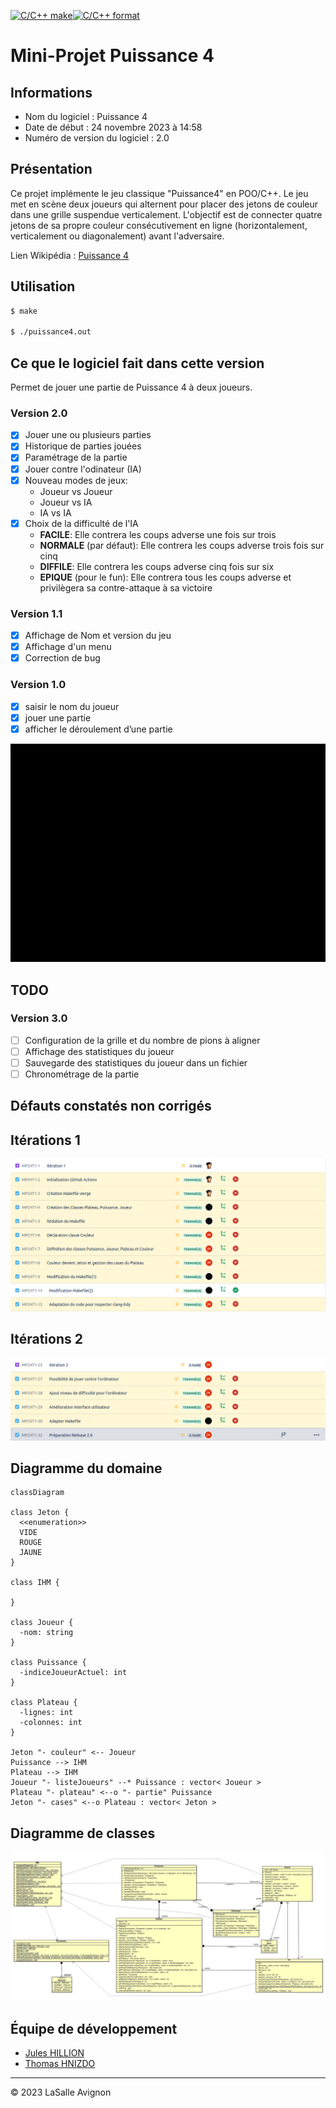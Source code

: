 [![C/C++ make](https://github.com/btssn-lasalle-84/MP24-T1-PUISSANCE4/actions/workflows/c-cpp.yml/badge.svg?branch=develop)](https://github.com/btssn-lasalle-84/MP24-T1-PUISSANCE4/actions/workflows/c-cpp.yml)[![C/C++ format](https://github.com/btssn-lasalle-84/MP24-T1-PUISSANCE4/actions/workflows/cppformat.yml/badge.svg?branch=develop)](https://github.com/btssn-lasalle-84/MP24-T1-PUISSANCE4/actions/workflows/cppformat.yml)

# Mini-Projet Puissance 4

## Informations

- Nom du logiciel : Puissance 4
- Date de début : 24 novembre 2023 à 14:58
- Numéro de version du logiciel : 2.0

## Présentation

Ce projet implémente le jeu classique "Puissance4" en POO/C++. Le jeu met en scène deux joueurs qui alternent pour placer des jetons de couleur dans une grille suspendue verticalement. L'objectif est de connecter quatre jetons de sa propre couleur consécutivement en ligne (horizontalement, verticalement ou diagonalement) avant l'adversaire.

Lien Wikipédia : [Puissance 4](https://fr.wikipedia.org/wiki/Puissance_4)

## Utilisation

```bash
$ make

$ ./puissance4.out
```

## Ce que le logiciel fait dans cette version

Permet de jouer une partie de Puissance 4 à deux joueurs.

### Version 2.0

- [x] Jouer une ou plusieurs parties
- [x] Historique de parties jouées
- [x] Paramétrage de la partie
- [x] Jouer contre l'odinateur (IA)
- [x] Nouveau modes de jeux:
  - Joueur vs Joueur
  - Joueur vs IA
  - IA vs IA
- [x] Choix de la difficulté de l'IA
  - **FACILE**: Elle contrera les coups adverse une fois sur trois
  - **NORMALE** (par défaut): Elle contrera les coups adverse trois fois sur cinq
  - **DIFFILE**: Elle contrera les coups adverse cinq fois sur six
  - **EPIQUE** (pour le fun): Elle contrera tous les coups adverse et privilègera sa contre-attaque à sa victoire

### Version 1.1

- [x] Affichage de Nom et version du jeu
- [x] Affichage d'un menu
- [x] Correction de bug

### Version 1.0

- [x] saisir le nom du joueur
- [x] jouer une partie
- [x] afficher le déroulement d’une partie

![Puissance4](images/puissance4-2.0.gif)

## TODO

### Version 3.0

- [ ] Configuration de la grille et du nombre de pions à aligner
- [ ] Affichage des statistiques du joueur
- [ ] Sauvegarde des statistiques du joueur dans un fichier
- [ ] Chronométrage de la partie

## Défauts constatés non corrigés


## Itérations 1

![Jira-iteration](images/jira-iteration1.png)

## Itérations 2

![Jira-iteration](images/jira-iteration2.png)

## Diagramme du domaine

```mermaid
classDiagram

class Jeton {
  <<enumeration>>
  VIDE
  ROUGE
  JAUNE
}

class IHM {
 
}

class Joueur {
  -nom: string
}

class Puissance {
  -indiceJoueurActuel: int
}

class Plateau {
  -lignes: int
  -colonnes: int
}

Jeton "- couleur" <-- Joueur
Puissance --> IHM
Plateau --> IHM
Joueur "- listeJoueurs" --* Puissance : vector< Joueur >
Plateau "- plateau" <--o "- partie" Puissance
Jeton "- cases" <--o Plateau : vector< Jeton >
```


## Diagramme de classes

![diagramme-classes-2.0](images/diagramme-classes-2.0.png)

## Équipe de développement

- [Jules HILLION](mailto:redisbackhere@gmail.com)
- [Thomas HNIZDO](mailto:thomas.hnizdo@gmail.com)

---
&copy; 2023 LaSalle Avignon
